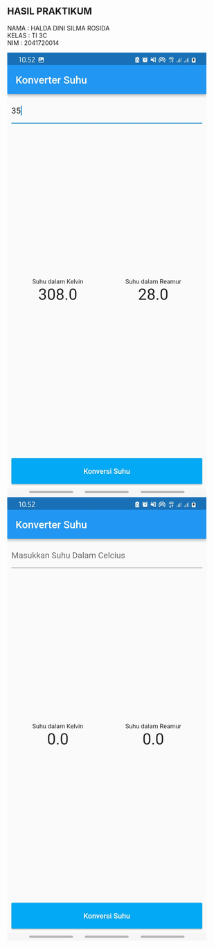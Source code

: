 ## HASIL PRAKTIKUM
NAMA : HALDA DINI SILMA ROSIDA<BR>
KELAS : TI 3C<BR>
NIM : 2041720014

![EMPTY ACTIVITY](hasil1.jpg)<br>
![EMPTY ACTIVITY](hasil2.jpg)


